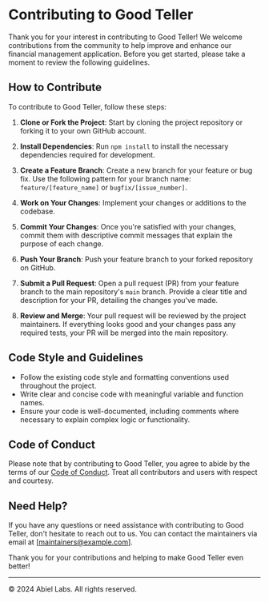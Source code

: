 # Contributing to Good Teller

Thank you for your interest in contributing to Good Teller! We welcome contributions from the community to help improve and enhance our financial management application. Before you get started, please take a moment to review the following guidelines.

## How to Contribute

To contribute to Good Teller, follow these steps:

1. **Clone or Fork the Project**: Start by cloning the project repository or forking it to your own GitHub account.

2. **Install Dependencies**: Run `npm install` to install the necessary dependencies required for development.

3. **Create a Feature Branch**: Create a new branch for your feature or bug fix. Use the following pattern for your branch name: `feature/[feature_name]` or `bugfix/[issue_number]`.

4. **Work on Your Changes**: Implement your changes or additions to the codebase.

5. **Commit Your Changes**: Once you're satisfied with your changes, commit them with descriptive commit messages that explain the purpose of each change.

6. **Push Your Branch**: Push your feature branch to your forked repository on GitHub.

7. **Submit a Pull Request**: Open a pull request (PR) from your feature branch to the main repository's `main` branch. Provide a clear title and description for your PR, detailing the changes you've made.

8. **Review and Merge**: Your pull request will be reviewed by the project maintainers. If everything looks good and your changes pass any required tests, your PR will be merged into the main repository.

## Code Style and Guidelines

- Follow the existing code style and formatting conventions used throughout the project.
- Write clear and concise code with meaningful variable and function names.
- Ensure your code is well-documented, including comments where necessary to explain complex logic or functionality.



## Code of Conduct

Please note that by contributing to Good Teller, you agree to abide by the terms of our [Code of Conduct](CODE_OF_CONDUCT.md). Treat all contributors and users with respect and courtesy.

## Need Help?

If you have any questions or need assistance with contributing to Good Teller, don't hesitate to reach out to us. You can contact the maintainers via email at [maintainers@example.com].

Thank you for your contributions and helping to make Good Teller even better!

---

© 2024 Abiel Labs. All rights reserved.
